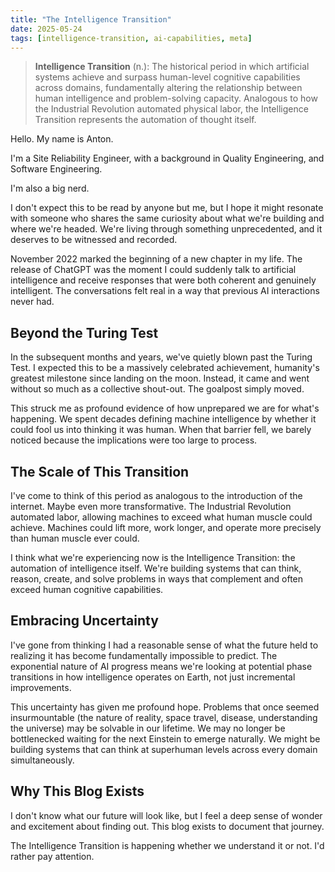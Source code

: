 ```yaml
---
title: "The Intelligence Transition"
date: 2025-05-24
tags: [intelligence-transition, ai-capabilities, meta]
---
```


> **Intelligence Transition** (n.): The historical period in which artificial systems achieve and surpass human-level cognitive capabilities across domains, fundamentally altering the relationship between human intelligence and problem-solving capacity. Analogous to how the Industrial Revolution automated physical labor, the Intelligence Transition represents the automation of thought itself.

Hello. My name is Anton.

I'm a Site Reliability Engineer, with a background in Quality Engineering, and Software Engineering.

I'm also a big nerd.

I don't expect this to be read by anyone but me, but I hope it might resonate with someone who shares the same curiosity about what we're building and where we're headed. We're living through something unprecedented, and it deserves to be witnessed and recorded.

November 2022 marked the beginning of a new chapter in my life. The release of ChatGPT was the moment I could suddenly talk to artificial intelligence and receive responses that were both coherent and genuinely intelligent. The conversations felt real in a way that previous AI interactions never had.

## Beyond the Turing Test

In the subsequent months and years, we've quietly blown past the Turing Test. I expected this to be a massively celebrated achievement, humanity's greatest milestone since landing on the moon. Instead, it came and went without so much as a collective shout-out. The goalpost simply moved.

This struck me as profound evidence of how unprepared we are for what's happening. We spent decades defining machine intelligence by whether it could fool us into thinking it was human. When that barrier fell, we barely noticed because the implications were too large to process.

## The Scale of This Transition

I've come to think of this period as analogous to the introduction of the internet. Maybe even more transformative. The Industrial Revolution automated labor, allowing machines to exceed what human muscle could achieve. Machines could lift more, work longer, and operate more precisely than human muscle ever could.

I think what we're experiencing now is the Intelligence Transition: the automation of intelligence itself. We're building systems that can think, reason, create, and solve problems in ways that complement and often exceed human cognitive capabilities.

## Embracing Uncertainty

I've gone from thinking I had a reasonable sense of what the future held to realizing it has become fundamentally impossible to predict. The exponential nature of AI progress means we're looking at potential phase transitions in how intelligence operates on Earth, not just incremental improvements.

This uncertainty has given me profound hope. Problems that once seemed insurmountable (the nature of reality, space travel, disease, understanding the universe) may be solvable in our lifetime. We may no longer be bottlenecked waiting for the next Einstein to emerge naturally. We might be building systems that can think at superhuman levels across every domain simultaneously.

## Why This Blog Exists

I don't know what our future will look like, but I feel a deep sense of wonder and excitement about finding out. This blog exists to document that journey.

The Intelligence Transition is happening whether we understand it or not. I'd rather pay attention.
